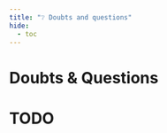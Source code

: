 ```yaml
---
title: "❔ Doubts and questions"
hide:
  - toc
---
```


<h1 align="left">Doubts & Questions</h1>


# TODO
